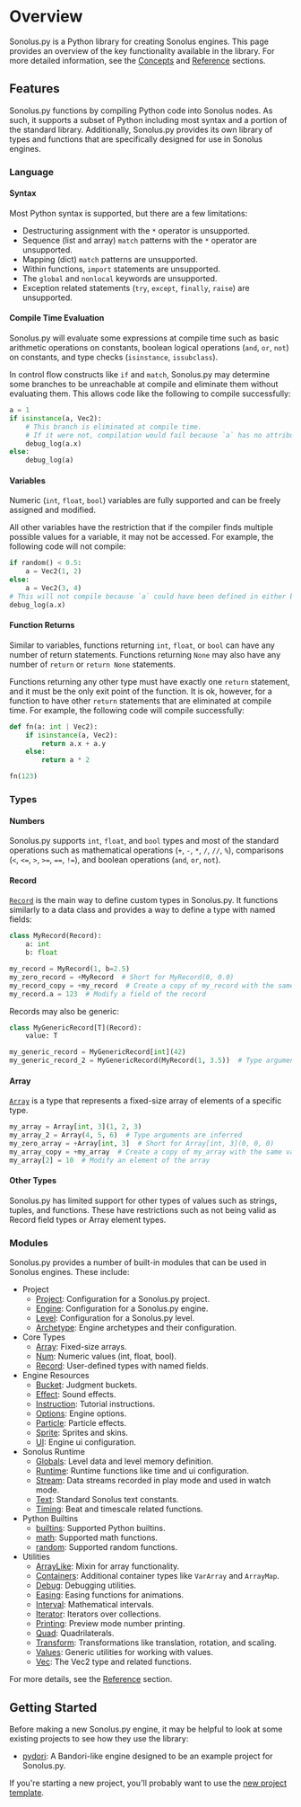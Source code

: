 # Overview

Sonolus.py is a Python library for creating Sonolus engines. This page provides an overview of the key functionality 
available in the library. For more detailed information, see the [Concepts](concepts/index.md) and 
[Reference](reference/index.md) sections.

## Features
Sonolus.py functions by compiling Python code into Sonolus nodes. As such, it supports a subset of Python including
most syntax and a portion of the standard library. Additionally, Sonolus.py provides its own library of types and
functions that are specifically designed for use in Sonolus engines.

### Language

#### Syntax
Most Python syntax is supported, but there are a few limitations:

- Destructuring assignment with the `*` operator is unsupported.
- Sequence (list and array) `match` patterns with the `*` operator are unsupported.
- Mapping (dict) `match` patterns are unsupported.
- Within functions, `import` statements are unsupported.
- The `global` and `nonlocal` keywords are unsupported.
- Exception related statements (`try`, `except`, `finally`, `raise`) are unsupported.

#### Compile Time Evaluation
Sonolus.py will evaluate some expressions at compile time such as basic arithmetic operations on constants,
boolean logical operations (`and`, `or`, `not`) on constants, and type checks (`isinstance`, `issubclass`).

In control flow constructs like `if` and `match`, Sonolus.py may determine some branches to be unreachable at compile 
and eliminate them without evaluating them. This allows code like the following to compile successfully:

```python
a = 1
if isinstance(a, Vec2):
    # This branch is eliminated at compile time.
    # If it were not, compilation would fail because `a` has no attribute `x`.
    debug_log(a.x)
else:
    debug_log(a)
```

#### Variables
Numeric (`int`, `float`, `bool`) variables are fully supported and can be freely assigned and modified.

All other variables have the restriction that if the compiler finds multiple possible values for a variable, it may
not be accessed. For example, the following code will not compile:

```python
if random() < 0.5:
    a = Vec2(1, 2)
else:
    a = Vec2(3, 4)
# This will not compile because `a` could have been defined in either branch.
debug_log(a.x)
```

#### Function Returns
Similar to variables, functions returning `int`, `float`, or `bool` can have any number of return statements. Functions
returning `None` may also have any number of `return` or `return None` statements.

Functions returning any other type must have exactly one `return` statement, and it must be the only exit point of the 
function. It is ok, however, for a function to have other `return` statements that are eliminated at compile time. 
For example, the following code will compile successfully:

```python
def fn(a: int | Vec2):
    if isinstance(a, Vec2):
        return a.x + a.y
    else:
        return a * 2

fn(123)
```

### Types

#### Numbers
Sonolus.py supports `int`, `float`, and `bool` types and most of the standard operations such as mathematical operations
(`+`, `-`, `*`, `/`, `//`, `%`), comparisons (`<`, `<=`, `>`, `>=`, `==`, `!=`), and boolean operations 
(`and`, `or`, `not`).

#### Record
[`Record`](#record) is the main way to define custom types in Sonolus.py. It functions similarly to a data class and
provides a way to define a type with named fields:

```python
class MyRecord(Record):
    a: int
    b: float

my_record = MyRecord(1, b=2.5)
my_zero_record = +MyRecord  # Short for MyRecord(0, 0.0)
my_record_copy = +my_record  # Create a copy of my_record with the same values
my_record.a = 123  # Modify a field of the record
```

Records may also be generic:

```python
class MyGenericRecord[T](Record):
    value: T

my_generic_record = MyGenericRecord[int](42)
my_generic_record_2 = MyGenericRecord(MyRecord(1, 3.5))  # Type arguments are inferred
```

#### Array
[`Array`](#array) is a type that represents a fixed-size array of elements of a specific type.

```python
my_array = Array[int, 3](1, 2, 3)
my_array_2 = Array(4, 5, 6)  # Type arguments are inferred
my_zero_array = +Array[int, 3]  # Short for Array[int, 3](0, 0, 0)
my_array_copy = +my_array  # Create a copy of my_array with the same values
my_array[2] = 10  # Modify an element of the array
```

#### Other Types
Sonolus.py has limited support for other types of values such as strings, tuples, and functions. These have restrictions
such as not being valid as Record field types or Array element types.

### Modules
Sonolus.py provides a number of built-in modules that can be used in Sonolus engines. These include:

- Project
    - [Project](reference/sonolus.script.project.md): Configuration for a Sonolus.py project.
    - [Engine](reference/sonolus.script.engine.md): Configuration for a Sonolus.py engine.
    - [Level](reference/sonolus.script.level.md): Configuration for a Sonolus.py level.
    - [Archetype](reference/sonolus.script.archetype.md): Engine archetypes and their configuration.
- Core Types
    - [Array](reference/sonolus.script.array.md): Fixed-size arrays.
    - [Num](reference/sonolus.script.num.md): Numeric values (int, float, bool).
    - [Record](reference/sonolus.script.record.md): User-defined types with named fields.
- Engine Resources
    - [Bucket](reference/sonolus.script.bucket.md): Judgment buckets.
    - [Effect](reference/sonolus.script.effect.md): Sound effects.
    - [Instruction](reference/sonolus.script.instruction.md): Tutorial instructions.
    - [Options](reference/sonolus.script.options.md): Engine options.
    - [Particle](reference/sonolus.script.particle.md): Particle effects.
    - [Sprite](reference/sonolus.script.sprite.md): Sprites and skins.
    - [UI](reference/sonolus.script.ui.md): Engine ui configuration.
- Sonolus Runtime
    - [Globals](reference/sonolus.script.globals.md): Level data and level memory definition.
    - [Runtime](reference/sonolus.script.runtime.md): Runtime functions like time and ui configuration.
    - [Stream](reference/sonolus.script.stream.md): Data streams recorded in play mode and used in watch mode.
    - [Text](reference/sonolus.script.text.md): Standard Sonolus text constants.
    - [Timing](reference/sonolus.script.timing.md): Beat and timescale related functions.
- Python Builtins
    - [builtins](reference/builtins.md): Supported Python builtins.
    - [math](reference/math.md): Supported math functions.
    - [random](reference/random.md): Supported random functions.
- Utilities
    - [ArrayLike](reference/sonolus.script.array_like.md): Mixin for array functionality.
    - [Containers](reference/sonolus.script.containers.md): Additional container types like `VarArray` and `ArrayMap`.
    - [Debug](reference/sonolus.script.debug.md): Debugging utilities.
    - [Easing](reference/sonolus.script.easing.md): Easing functions for animations.
    - [Interval](reference/sonolus.script.interval.md): Mathematical intervals.
    - [Iterator](reference/sonolus.script.iterator.md): Iterators over collections.
    - [Printing](reference/sonolus.script.printing.md): Preview mode number printing.
    - [Quad](reference/sonolus.script.quad.md): Quadrilaterals.
    - [Transform](reference/sonolus.script.transform.md): Transformations like translation, rotation, and scaling.
    - [Values](reference/sonolus.script.values.md): Generic utilities for working with values.
    - [Vec](reference/sonolus.script.vec.md): The Vec2 type and related functions.

For more details, see the [Reference](reference/index.md) section.

## Getting Started

Before making a new Sonolus.py engine, it may be helpful to look at some existing projects to see how they use
the library:

- [pydori](https://github.com/qwewqa/pydori): A Bandori-like engine designed to be an example project for Sonolus.py.

If you're starting a new project, you'll probably want to use the
[new project template](https://github.com/qwewqa/sonolus.py-template-project).
